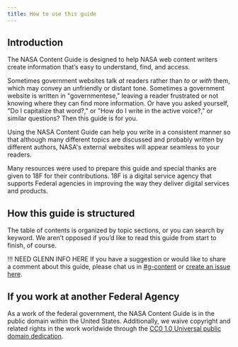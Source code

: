 ```yaml
---
title: How to use this guide
---
```


## Introduction  

The NASA Content Guide is designed to help NASA web content writers create information that’s easy to understand, find, and access. 

Sometimes government websites talk _at_ readers rather than _to_ or _with_ them, which may convey an unfriendly or distant tone. Sometimes a government website is written in "governmentese," leaving a reader frustrated or not knowing where they can find more information. 
Or have you asked yourself, "Do I capitalize that word?," or "How do I write in the active voice?," or similar questions? Then this guide is for you. 

Using the NASA Content Guide can help you write in a consistent manner so that although many different topics are discussed and probably written by different authors, NASA's external websites will appear seamless to your readers.

Many resources were used to prepare this guide and special thanks are given to 18F for their contributions. 18F is a digital service agency that supports Federal agencies in improving the way they deliver digital services and products.


## How this guide is structured 

The table of contents is organized by topic sections, or you can search by keyword. We aren’t opposed if you’d like to read this guide from start to finish, of course.

!!! NEED GLENN INFO HERE 
If you have a suggestion or would like to share a comment about this guide, please chat us in [#g-content](https://18f.slack.com/archives/g-content) or [create an issue here](https://github.com/bruffridge/content-guide/issues/new).

## If you work at another Federal Agency 

As a work of the federal government, the NASA Content Guide is in the public domain within the United States. Additionally, we waive copyright and related rights in the work worldwide through the [CC0 1.0 Universal public domain dedication](https://creativecommons.org/publicdomain/zero/1.0/legalcode).


